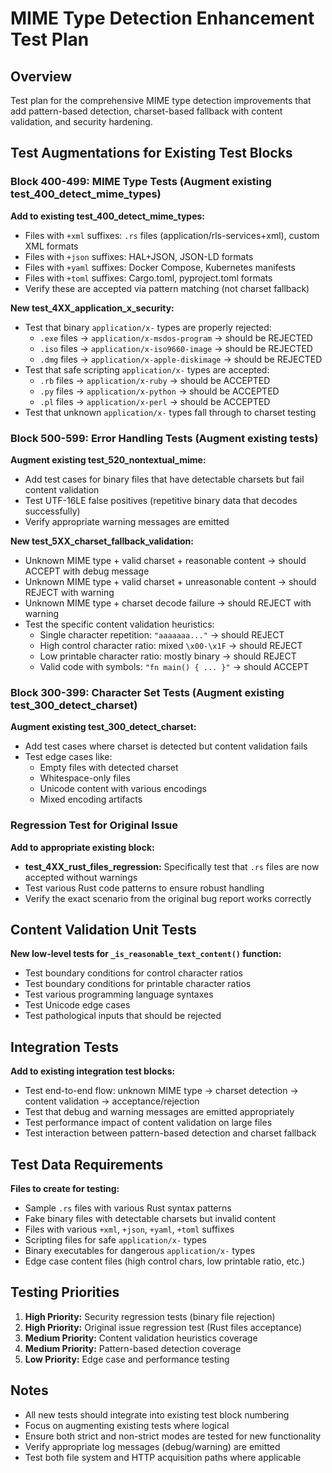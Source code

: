 # MIME Type Detection Enhancement Test Plan

## Overview
Test plan for the comprehensive MIME type detection improvements that add pattern-based detection, charset-based fallback with content validation, and security hardening.

## Test Augmentations for Existing Test Blocks

### Block 400-499: MIME Type Tests (Augment existing test_400_detect_mime_types)

**Add to existing test_400_detect_mime_types:**
- Files with `+xml` suffixes: `.rs` files (application/rls-services+xml), custom XML formats
- Files with `+json` suffixes: HAL+JSON, JSON-LD formats  
- Files with `+yaml` suffixes: Docker Compose, Kubernetes manifests
- Files with `+toml` suffixes: Cargo.toml, pyproject.toml formats
- Verify these are accepted via pattern matching (not charset fallback)

**New test_4XX_application_x_security:**
- Test that binary `application/x-` types are properly rejected:
  - `.exe` files → `application/x-msdos-program` → should be REJECTED
  - `.iso` files → `application/x-iso9660-image` → should be REJECTED  
  - `.dmg` files → `application/x-apple-diskimage` → should be REJECTED
- Test that safe scripting `application/x-` types are accepted:
  - `.rb` files → `application/x-ruby` → should be ACCEPTED
  - `.py` files → `application/x-python` → should be ACCEPTED
  - `.pl` files → `application/x-perl` → should be ACCEPTED
- Test that unknown `application/x-` types fall through to charset testing

### Block 500-599: Error Handling Tests (Augment existing tests)

**Augment existing test_520_nontextual_mime:**
- Add test cases for binary files that have detectable charsets but fail content validation
- Test UTF-16LE false positives (repetitive binary data that decodes successfully)
- Verify appropriate warning messages are emitted

**New test_5XX_charset_fallback_validation:**
- Unknown MIME type + valid charset + reasonable content → should ACCEPT with debug message
- Unknown MIME type + valid charset + unreasonable content → should REJECT with warning  
- Unknown MIME type + charset decode failure → should REJECT with warning
- Test the specific content validation heuristics:
  - Single character repetition: `"aaaaaaa..."` → should REJECT
  - High control character ratio: mixed `\x00-\x1F` → should REJECT
  - Low printable character ratio: mostly binary → should REJECT
  - Valid code with symbols: `"fn main() { ... }"` → should ACCEPT

### Block 300-399: Character Set Tests (Augment existing test_300_detect_charset)

**Augment existing test_300_detect_charset:**
- Add test cases where charset is detected but content validation fails
- Test edge cases like:
  - Empty files with detected charset
  - Whitespace-only files  
  - Unicode content with various encodings
  - Mixed encoding artifacts

### Regression Test for Original Issue

**Add to appropriate existing block:**
- **test_4XX_rust_files_regression:** Specifically test that `.rs` files are now accepted without warnings
- Test various Rust code patterns to ensure robust handling
- Verify the exact scenario from the original bug report works correctly

## Content Validation Unit Tests

**New low-level tests for `_is_reasonable_text_content()` function:**
- Test boundary conditions for control character ratios
- Test boundary conditions for printable character ratios  
- Test various programming language syntaxes
- Test Unicode edge cases
- Test pathological inputs that should be rejected

## Integration Tests

**Add to existing integration test blocks:**
- Test end-to-end flow: unknown MIME type → charset detection → content validation → acceptance/rejection
- Test that debug and warning messages are emitted appropriately
- Test performance impact of content validation on large files
- Test interaction between pattern-based detection and charset fallback

## Test Data Requirements

**Files to create for testing:**
- Sample `.rs` files with various Rust syntax patterns
- Fake binary files with detectable charsets but invalid content
- Files with various `+xml`, `+json`, `+yaml`, `+toml` suffixes
- Scripting files for safe `application/x-` types
- Binary executables for dangerous `application/x-` types
- Edge case content files (high control chars, low printable ratio, etc.)

## Testing Priorities

1. **High Priority:** Security regression tests (binary file rejection)
2. **High Priority:** Original issue regression test (Rust files acceptance) 
3. **Medium Priority:** Content validation heuristics coverage
4. **Medium Priority:** Pattern-based detection coverage
5. **Low Priority:** Edge case and performance testing

## Notes

- All new tests should integrate into existing test block numbering
- Focus on augmenting existing tests where logical
- Ensure both strict and non-strict modes are tested for new functionality
- Verify appropriate log messages (debug/warning) are emitted
- Test both file system and HTTP acquisition paths where applicable